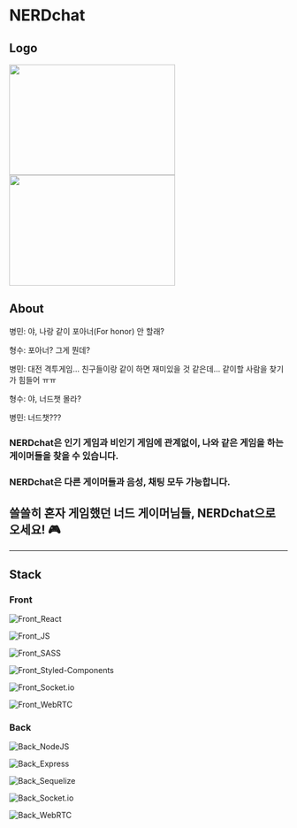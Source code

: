 # NERDchat

## Logo
<img src="https://user-images.githubusercontent.com/79839230/132945747-d75e1792-a210-4a14-92c6-5c4f67e27eea.gif" width="300" height="200" /><img src="https://user-images.githubusercontent.com/79839230/132945813-7729507a-275f-41cc-8635-7927839a2bb9.gif" width="300" height="200" />

## About
병민: 야, 나랑 같이 포아너(For honor) 안 할래?

형수: 포아너? 그게 뭔데?

병민: 대전 격투게임… 친구들이랑 같이 하면 재미있을 것 같은데… 같이할 사람을 찾기가 힘들어 ㅠㅠ

형수: 야, 너드챗 몰라?

병민: 너드챗???


### NERDchat은 인기 게임과 비인기 게임에 관계없이, 나와 같은 게임을 하는 게이머들을 찾을 수 있습니다.
### NERDchat은 다른 게이머들과 음성, 채팅 모두 가능합니다.
##  쓸쓸히 혼자 게임했던 너드 게이머님들, NERDchat으로 오세요! 🎮

***

## Stack

### Front

![Front_React](https://img.shields.io/badge/FRONT-REACT-blue?style=for-the-badge&logo=react)

![Front_JS](https://img.shields.io/badge/FRONT-JAVASCRIPT-yellow?style=for-the-badge&logo=javascript)

![Front_SASS](https://img.shields.io/badge/FRONT-SASS-pink?style=for-the-badge&logo=Sass)

![Front_Styled-Components](https://img.shields.io/badge/FRONT-STYLED%20COMPONENTS-purple?style=for-the-badge&logo=styled-components)

![Front_Socket.io](https://img.shields.io/badge/FRONT-Socket.io-black?style=for-the-badge&logo=Socket.io)

![Front_WebRTC](https://img.shields.io/badge/FRONT-WebRTC-orange?style=for-the-badge&logo=WebRTC)

### Back

![Back_NodeJS](https://img.shields.io/badge/BACK-NODE.JS-green?style=for-the-badge&logo=node.js)

![Back_Express](https://img.shields.io/badge/BACK-EXPRESS-white?style=for-the-badge&logo=express)

![Back_Sequelize](https://img.shields.io/badge/BACK-Sequelize-skyblue?style=for-the-badge&logo=Sequelize)

![Back_Socket.io](https://img.shields.io/badge/BACK-Socket.io-black?style=for-the-badge&logo=Socket.io)

![Back_WebRTC](https://img.shields.io/badge/BACK-WebRTC-orange?style=for-the-badge&logo=WebRTC)

